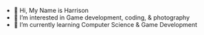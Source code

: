 - 👋 Hi, My Name is Harrison
- 👀 I’m interested in Game development, coding, & photography 
- 🌱 I’m currently learning Computer Science & Game Development

<!---
HarrisonT2020/HarrisonT2020 is a ✨ special ✨ repository because its `README.md` (this file) appears on your GitHub profile.
You can click the Preview link to take a look at your changes.
--->
